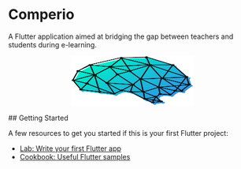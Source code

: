 # Comperio

A Flutter application aimed at bridging the gap between teachers and students during e-learning.
<br />
<p align="center">
  <a href="https://github.com/Ritik-code/e-chat-application" >
    <img src="images/comperio-logo.png" alt="Logo" width="250" height="100">
  </a>
  </p>
## Getting Started


A few resources to get you started if this is your first Flutter project:

- [Lab: Write your first Flutter app](https://flutter.dev/docs/get-started/codelab)
- [Cookbook: Useful Flutter samples](https://flutter.dev/docs/cookbook)


